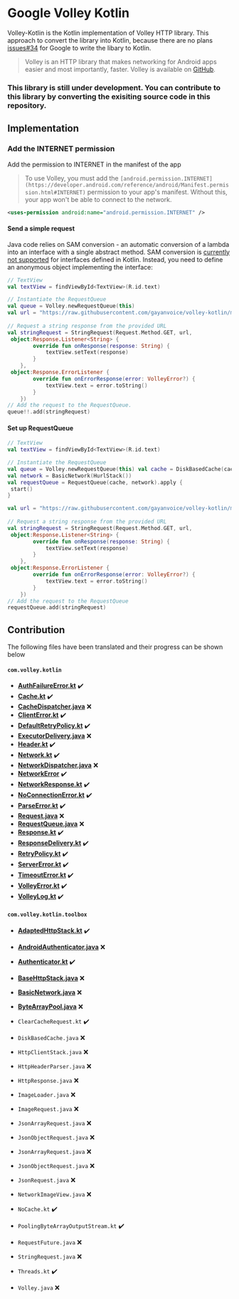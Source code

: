 # Google Volley Kotlin
Volley-Kotlin is the Kotlin implementation of Volley HTTP library. This approach to convert the library into Kotlin, because there are no plans [issues#34](https://github.com/google/volley/issues/34) for Google to write the libary to Kotlin.

>Volley is an HTTP library that makes networking for Android apps easier and most importantly, faster. Volley is available on [GitHub](https://github.com/google/volley).

### This library is still under development. You can contribute to this library by converting the exisiting source code in this repository.

##  Implementation
### Add the INTERNET permission
Add the permission to INTERNET in the manifest of the app
>To use Volley, you must add the `[android.permission.INTERNET](https://developer.android.com/reference/android/Manifest.permission.html#INTERNET)` permission to your app's manifest. Without this, your app won't be able to connect to the network.

```XML
<uses-permission android:name="android.permission.INTERNET" />
```
#### Send a simple request
Java code relies on SAM conversion - an automatic conversion of a lambda into an interface with a single abstract method. SAM conversion is [currently not supported](https://youtrack.jetbrains.com/issue/KT-7770) for interfaces defined in Kotlin. Instead, you need to define an anonymous object implementing the interface:
```Kotlin
// TextView
val textView = findViewById<TextView>(R.id.text)

// Instantiate the RequestQueue
val queue = Volley.newRequestQueue(this)  
val url = "https://raw.githubusercontent.com/gayanvoice/volley-kotlin/master/data/sample.txt" 
 
// Request a string response from the provided URL
val stringRequest = StringRequest(Request.Method.GET, url,  
 object:Response.Listener<String> {  
        override fun onResponse(response: String) {  
            textView.setText(response)  
        }  
    },  
 object:Response.ErrorListener {  
        override fun onErrorResponse(error: VolleyError?) {  
            textView.text = error.toString()  
        }  
    })
// Add the request to the RequestQueue.  
queue!!.add(stringRequest)
```
#### Set up RequestQueue
```Kotlin
// TextView
val textView = findViewById<TextView>(R.id.text)

// Instantiate the RequestQueue
val queue = Volley.newRequestQueue(this) val cache = DiskBasedCache(cacheDir, 1024 * 1024) // 1MB cap  
val network = BasicNetwork(HurlStack())  
val requestQueue = RequestQueue(cache, network).apply {  
 start()
}

val url = "https://raw.githubusercontent.com/gayanvoice/volley-kotlin/master/data/sample.txt" 
 
// Request a string response from the provided URL
val stringRequest = StringRequest(Request.Method.GET, url,  
 object:Response.Listener<String> {  
        override fun onResponse(response: String) {  
            textView.setText(response)  
        }  
    },  
 object:Response.ErrorListener {  
        override fun onErrorResponse(error: VolleyError?) {  
            textView.text = error.toString()  
        }  
    })
// Add the request to the RequestQueue
requestQueue.add(stringRequest)
```
## Contribution

The following files have been translated and their progress can be shown below

#### `com.volley.kotlin`
 - **[AuthFailureError.kt](https://github.com/gayanvoice/volley-kotlin/blob/master/library/src/main/java/com/volley/kotlin/AuthFailureError.kt)** ✔️
 - **[Cache.kt](https://github.com/gayanvoice/volley-kotlin/blob/master/library/src/main/java/com/volley/kotlin/Cache.kt)** ✔️
 - **[CacheDispatcher.java](https://github.com/gayanvoice/volley-kotlin/blob/master/library/src/main/java/com/volley/kotlin/CacheDispatcher.java)** ❌
 - **[ClientError.kt](https://github.com/gayanvoice/volley-kotlin/blob/master/library/src/main/java/com/volley/kotlin/ClientError.kt)** ✔️
 - **[DefaultRetryPolicy.kt](https://github.com/gayanvoice/volley-kotlin/blob/master/library/src/main/java/com/volley/kotlin/DefaultRetryPolicy.kt)** ✔️
 - **[ExecutorDelivery.java](https://github.com/gayanvoice/volley-kotlin/blob/master/library/src/main/java/com/volley/kotlin/ExecutorDelivery.java)** ❌
 - **[Header.kt](https://github.com/gayanvoice/volley-kotlin/blob/master/library/src/main/java/com/volley/kotlin/Header.kt)** ✔️
 - **[Network.kt](https://github.com/gayanvoice/volley-kotlin/blob/master/library/src/main/java/com/volley/kotlin/Network.java)** ✔️
 - **[NetworkDispatcher.java](https://github.com/gayanvoice/volley-kotlin/blob/master/library/src/main/java/com/volley/kotlin/NetworkDispatcher.java)** ❌
 - **[NetworkError](https://github.com/gayanvoice/volley-kotlin/blob/master/library/src/main/java/com/volley/kotlin/NetworkError.kt)** ✔️
 - **[NetworkResponse.kt](https://github.com/gayanvoice/volley-kotlin/blob/master/library/src/main/java/com/volley/kotlin/NetworkResponse.kt)** ✔️
 - **[NoConnectionError.kt](https://github.com/gayanvoice/volley-kotlin/blob/master/library/src/main/java/com/volley/kotlin/NoConnectionError.kt)** ✔️
 - **[ParseError.kt](https://github.com/gayanvoice/volley-kotlin/blob/master/library/src/main/java/com/volley/kotlin/ParseError.kt)** ✔️
 - **[Request.java](https://github.com/gayanvoice/volley-kotlin/blob/master/library/src/main/java/com/volley/kotlin/Request.java)** ❌
 - **[RequestQueue.java](https://github.com/gayanvoice/volley-kotlin/blob/master/library/src/main/java/com/volley/kotlin/RequestQueue.java)** ❌
 - **[Response.kt](https://github.com/gayanvoice/volley-kotlin/blob/master/library/src/main/java/com/volley/kotlin/Response.kt)** ✔️
 - **[ResponseDelivery.kt](https://github.com/gayanvoice/volley-kotlin/blob/master/library/src/main/java/com/volley/kotlin/ResponseDelivery.kt)** ✔️
 - **[RetryPolicy.kt](https://github.com/gayanvoice/volley-kotlin/blob/master/library/src/main/java/com/volley/kotlin/RetryPolicy.kt)** ✔️ 
 - **[ServerError.kt](https://github.com/gayanvoice/volley-kotlin/blob/master/library/src/main/java/com/volley/kotlin/ServerError.kt)** ✔️
 - **[TimeoutError.kt](https://github.com/gayanvoice/volley-kotlin/blob/master/library/src/main/java/com/volley/kotlin/TimeoutError.kt)** ✔️
 - **[VolleyError.kt](https://github.com/gayanvoice/volley-kotlin/blob/master/library/src/main/java/com/volley/kotlin/VolleyError.kt)** ✔️
 - **[VolleyLog,kt](https://github.com/gayanvoice/volley-kotlin/blob/master/library/src/main/java/com/volley/kotlin/VolleyLog.kt)** ✔️
#### `com.volley.kotlin.toolbox`
 - **[AdaptedHttpStack.kt](https://github.com/gayanvoice/volley-kotlin/blob/master/library/src/main/java/com/volley/kotlin/toolbox/AdaptedHttpStack.kt)** ✔️
 - **[AndroidAuthenticator.java](https://github.com/gayanvoice/volley-kotlin/blob/master/library/src/main/java/com/volley/kotlin/toolbox/AndroidAuthenticator.java)** ❌
 - **[Authenticator.kt](https://github.com/gayanvoice/volley-kotlin/blob/master/library/src/main/java/com/volley/kotlin/toolbox/Authenticator.kt)** ✔️
 - **[BaseHttpStack.java](https://github.com/gayanvoice/volley-kotlin/blob/master/library/src/main/java/com/volley/kotlin/toolbox/BaseHttpStack.java)** ❌
 - **[BasicNetwork.java](https://github.com/gayanvoice/volley-kotlin/blob/master/library/src/main/java/com/volley/kotlin/toolbox/BasicNetwork.java)** ❌
 - **[ByteArrayPool.java](https://github.com/gayanvoice/volley-kotlin/blob/master/library/src/main/java/com/volley/kotlin/toolbox/ByteArrayPool.java)** ❌

 - `ClearCacheRequest.kt` ✔️
 - `DiskBasedCache.java` ❌
 - `HttpClientStack.java` ❌
 - `HttpHeaderParser.java` ❌
 - `HttpResponse.java` ❌
 - `ImageLoader.java` ❌
 - `ImageRequest.java` ❌
 - `JsonArrayRequest.java` ❌
 - `JsonObjectRequest.java` ❌
 - `JsonArrayRequest.java` ❌
 - `JsonObjectRequest.java` ❌
 - `JsonRequest.java` ❌
 - `NetworkImageView.java` ❌
 - `NoCache.kt` ✔️
 - `PoolingByteArrayOutputStream.kt` ✔️
 - `RequestFuture.java` ❌
 - `StringRequest.java` ❌
 - `Threads.kt` ✔️
 - `Volley.java` ❌
 
 
